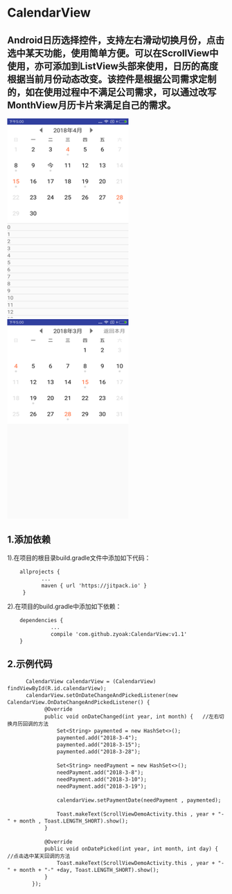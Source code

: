 # CalendarView
## Android日历选择控件，支持左右滑动切换月份，点击选中某天功能，使用简单方便。可以在ScrollView中使用，亦可添加到ListView头部来使用，日历的高度根据当前月份动态改变。该控件是根据公司需求定制的，如在使用过程中不满足公司需求，可以通过改写MonthView月历卡片来满足自己的需求。
<div>
<img width="280" height="460" src="https://github.com/zyoak/CalendarView/blob/master/img/in_listview.jpg"/>
<img width="280" height="460" src="https://github.com/zyoak/CalendarView/blob/master/img/in_scrollview.jpg"/>
</div>

## 1.添加依赖   
1).在项目的根目录build.gradle文件中添加如下代码：
```
    allprojects {
	       ...
	       maven { url 'https://jitpack.io' }
     }
```
2).在项目的build.gradle中添加如下依赖：
```
    dependencies {
              ...
              compile 'com.github.zyoak:CalendarView:v1.1'
    }
```
## 2.示例代码
```
      CalendarView calendarView = (CalendarView) findViewById(R.id.calendarView);
      calendarView.setOnDateChangeAndPickedListener(new CalendarView.OnDateChangeAndPickedListener() {
            @Override
            public void onDateChanged(int year, int month) {   //左右切换月历回调的方法
                Set<String> paymented = new HashSet<>();
                paymented.add("2018-3-4");
                paymented.add("2018-3-15");
                paymented.add("2018-3-28");

                Set<String> needPayment = new HashSet<>();
                needPayment.add("2018-3-8");
                needPayment.add("2018-3-10");
                needPayment.add("2018-3-19");

                calendarView.setPaymentDate(needPayment , paymented);

                Toast.makeText(ScrollViewDemoActivity.this , year + "-" + month , Toast.LENGTH_SHORT).show();
            }

            @Override
            public void onDatePicked(int year, int month, int day) {   //点击选中某天回调的方法
                Toast.makeText(ScrollViewDemoActivity.this , year + "-" + month + "-" +day, Toast.LENGTH_SHORT).show();
            }
        });
        
```


